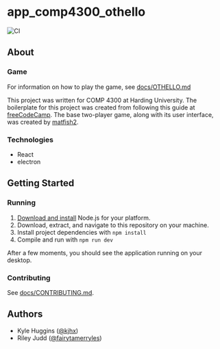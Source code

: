 # app_comp4300_othello
![CI](https://github.com/kjhx/app_comp4300_othello/workflows/CI/badge.svg)

## About
### Game
For information on how to play the game, see [docs/OTHELLO.md](docs/OTHELLO.md)

This project was written for COMP 4300 at Harding University. The boilerplate for this project was created from following this guide at [freeCodeCamp][electron-react]. The base two-player game, along with its user interface, was created by [matfish2][game-ui-source].

### Technologies
* React
* electron

## Getting Started
### Running
1. [Download and install][nodejs-download] Node.js for your platform.
2. Download, extract, and navigate to this repository on your machine.
3. Install project dependencies with `npm install`
4. Compile and run with `npm run dev`

After a few moments, you should see the application running on your desktop.

### Contributing
See [docs/CONTRIBUTING.md](docs/CONTRIBUTING.md).

## Authors
* Kyle Huggins ([@kjhx][kyle-github])
* Riley Judd ([@fairytamerryles][riley-github])

[electron-react]: http://github.com/electron/electron-quick-start-typescript
[nodejs-download]: http://nodejs.org/en/download/
[kyle-github]: http://github.com/kjhx
[riley-github]: http://github.com/fairytamerryles
[game-ui-source]: https://github.com/matfish2/react-reversi